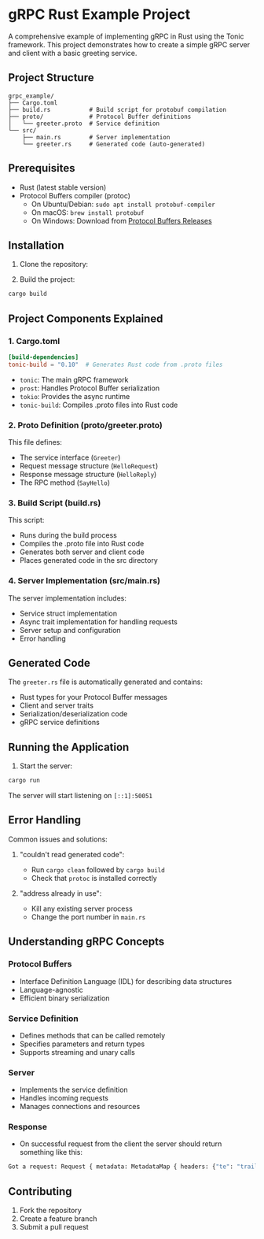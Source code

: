 # gRPC Rust Example Project

A comprehensive example of implementing gRPC in Rust using the Tonic framework. This project demonstrates how to create a simple gRPC server and client with a basic greeting service.

## Project Structure
```
grpc_example/
├── Cargo.toml         
├── build.rs           # Build script for protobuf compilation
├── proto/             # Protocol Buffer definitions
│   └── greeter.proto  # Service definition
└── src/              
    ├── main.rs        # Server implementation
    └── greeter.rs     # Generated code (auto-generated)
```

## Prerequisites

- Rust (latest stable version)
- Protocol Buffers compiler (protoc)
  - On Ubuntu/Debian: `sudo apt install protobuf-compiler`
  - On macOS: `brew install protobuf`
  - On Windows: Download from [Protocol Buffers Releases](https://github.com/protocolbuffers/protobuf/releases)

## Installation

1. Clone the repository:

2. Build the project:
```bash
cargo build
```

## Project Components Explained

### 1. Cargo.toml
```toml
[build-dependencies]
tonic-build = "0.10"  # Generates Rust code from .proto files
```

- `tonic`: The main gRPC framework
- `prost`: Handles Protocol Buffer serialization
- `tokio`: Provides the async runtime
- `tonic-build`: Compiles .proto files into Rust code

### 2. Proto Definition (proto/greeter.proto)

This file defines:
- The service interface (`Greeter`)
- Request message structure (`HelloRequest`)
- Response message structure (`HelloReply`)
- The RPC method (`SayHello`)

### 3. Build Script (build.rs)

This script:
- Runs during the build process
- Compiles the .proto file into Rust code
- Generates both server and client code
- Places generated code in the src directory

### 4. Server Implementation (src/main.rs)

The server implementation includes:
- Service struct implementation
- Async trait implementation for handling requests
- Server setup and configuration
- Error handling

## Generated Code

The `greeter.rs` file is automatically generated and contains:
- Rust types for your Protocol Buffer messages
- Client and server traits
- Serialization/deserialization code
- gRPC service definitions

## Running the Application

1. Start the server:
```bash
cargo run
```

The server will start listening on `[::1]:50051`

## Error Handling

Common issues and solutions:

1. "couldn't read generated code":
   - Run `cargo clean` followed by `cargo build`
   - Check that `protoc` is installed correctly

2. "address already in use":
   - Kill any existing server process
   - Change the port number in `main.rs`

## Understanding gRPC Concepts

### Protocol Buffers
- Interface Definition Language (IDL) for describing data structures
- Language-agnostic
- Efficient binary serialization

### Service Definition
- Defines methods that can be called remotely
- Specifies parameters and return types
- Supports streaming and unary calls

### Server
- Implements the service definition
- Handles incoming requests
- Manages connections and resources

### Response
- On successful request from the client the server should return something like this:
```sh
Got a request: Request { metadata: MetadataMap { headers: {"te": "trailers", "content-type": "application/grpc", "user-agent": "tonic/0.12.3"} }, message: HelloRequest { name: "Tonic" }, extensions: Extensions }
```

## Contributing

1. Fork the repository
2. Create a feature branch
3. Submit a pull request
